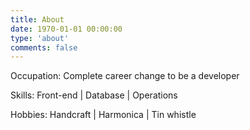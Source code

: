```yaml
---
title: About
date: 1970-01-01 00:00:00
type: 'about'
comments: false
---
```


Occupation: Complete career change to be a developer

Skills: Front-end | Database | Operations

Hobbies: Handcraft | Harmonica | Tin whistle

